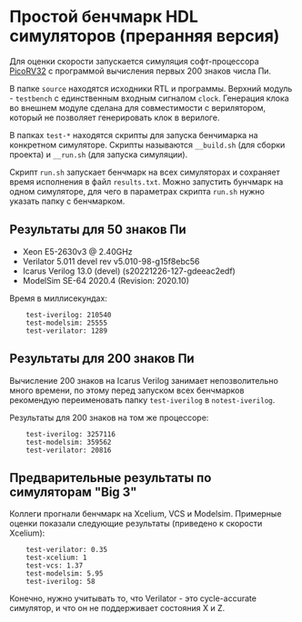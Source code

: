 # Простой бенчмарк HDL симуляторов (преранняя версия)

Для оценки скорости запускается симуляция софт-процессора
[PicoRV32](https://github.com/YosysHQ/picorv32) с программой вычисления первых 200
знаков числа Пи.

В папке `source` находятся исходники RTL и программы. Верхний модуль - `testbench` с
единственным входным сигналом `clock`. Генерация клока во внешнем модуле сделана для
совместимости с верилятором, который не позволяет генерировать клок в верилоге.

В папках `test-*` находятся скрипты для запуска бенчимарка на конкретном
симуляторе. Скрипты называются `__build.sh` (для сборки проекта) и `__run.sh` (для
запуска симуляции).

Скрипт `run.sh` запускает бенчмарк на всех симуляторах и сохраняет время исполнения в
файл `results.txt`. Можно запустить бунчмарк на одном симуляторе, для чего в
параметрах скрипта `run.sh` нужно указать папку с бенчмарком.

## Результаты для 50 знаков Пи

- Xeon E5-2630v3 @ 2.40GHz
- Verilator 5.011 devel rev v5.010-98-g15f8ebc56
- Icarus Verilog 13.0 (devel) (s20221226-127-gdeeac2edf)
- ModelSim SE-64 2020.4 (Revision: 2020.10)

Время в миллисекундах:
```
    test-iverilog: 210540
    test-modelsim: 25555
    test-verilator: 1289
```

## Результаты для 200 знаков Пи

Вычисление 200 знаков на Icarus Verilog занимает непозволительно много времени, по
этому перед запуском всех бенчмарков рекомендую переименовать папку `test-iverilog` в
`notest-iverilog`.

Результаты для 200 знаков на том же процессоре:
```
    test-iverilog: 3257116
    test-modelsim: 359562
    test-verilator: 20816
```

## Предварительные результаты по симуляторам "Big 3"

Коллеги прогнали бенчмарк на Xcelium, VCS и Modelsim. Примерные оценки показали
следующие результаты (приведено к скорости Xcelium):

```
    test-verilator: 0.35
    test-xcelium: 1
    test-vcs: 1.37
    test-modelsim: 5.95
    test-iverilog: 58
```

Конечно, нужно учитывать то, что Verilator - это cycle-accurate симулятор, и что он
не поддерживает состояния X и Z.
